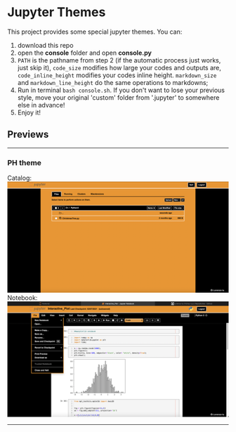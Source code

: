 
# Jupyter Themes

This project provides some special jupyter themes. You can:

1. download this repo
2. open the <b>console</b> folder and open <b>console.py</b>
3.  ```PATH``` is the pathname from step 2 (if the automatic process just works, just skip it), ```code_size``` modifies how large your codes and outputs are, ```code_inline_height``` modifies your codes inline height. ```markdown_size``` and ```markdown_line_height``` do the same operations to markdowns; 
4. Run in terminal ```bash console.sh```. If you don't want to lose your previous style, move your original 'custom' folder from '.jupyter' to somewhere else in advance!
5. Enjoy it!


## Previews
---
### PH theme
Catalog:
<img src="./imgs/Tiger_tree.jpg">
Notebook:
<img src="./imgs/Tiger_code.jpg">

---